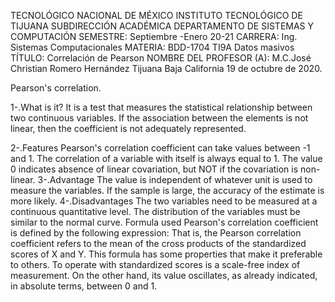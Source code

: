 TECNOLÓGICO​ ​NACIONAL​ ​DE​ ​MÉXICO
INSTITUTO TECNOLÓGICO DE TIJUANA
SUBDIRECCIÓN ACADÉMICA
DEPARTAMENTO DE SISTEMAS Y COMPUTACIÓN
SEMESTRE:
Septiembre -Enero 20-21
CARRERA:
Ing. Sistemas Computacionales
MATERIA:
BDD-1704 TI9A Datos masivos
TÍTULO:​
Correlación de Pearson
NOMBRE DEL PROFESOR (A):
M.C.José Christian Romero Hernández
Tijuana Baja California  19 de octubre de 2020.



Pearson's correlation.

1-.What is it?
It is a test that measures the statistical relationship between two continuous variables. If the association between the elements is not linear, then the coefficient is not adequately represented.

2-.Features
Pearson's correlation coefficient can take values ​​between -1 and 1.
The correlation of a variable with itself is always equal to 1.
The value 0 indicates absence of linear covariation, but NOT if the covariation is non-linear.
3-.Advantage
The value is independent of whatever unit is used to measure the variables.
If the sample is large, the accuracy of the estimate is more likely.
4-.Disadvantages
The two variables need to be measured at a continuous quantitative level.
The distribution of the variables must be similar to the normal curve.
Formula used
Pearson's correlation coefficient is defined by the following expression:
That is, the Pearson correlation coefficient refers to the mean of the cross products of the standardized scores of X and Y. This formula has some properties that make it preferable to others. To operate with standardized scores is a scale-free index of measurement. On the other hand, its value oscillates, as already indicated, in absolute terms, between 0 and 1.